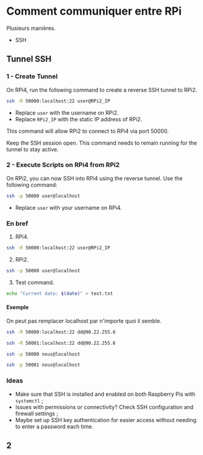 # Comment communiquer entre RPi 
Plusieurs manières. 
- SSH 

## Tunnel SSH 
### 1 - Create Tunnel 
On RPi4, run the following command to create a reverse SSH tunnel to RPi2. 
```bash
ssh -R 50000:localhost:22 user@RPi2_IP
```
   - Replace `user` with the username on RPi2. 
   - Replace `RPi2_IP` with the static IP address of RPi2. 

This command will allow RPi2 to connect to RPi4 via port 50000. 

Keep the SSH session open. This command needs to remain running for the tunnel to stay active. 

### 2 - Execute Scripts on RPi4 from RPi2
On RPi2, you can now SSH into RPi4 using the reverse tunnel. Use the following command:
```bash
ssh -p 50000 user@localhost
```
   - Replace `user` with your username on RPi4. 

### En bref  
1. RPi4. 
```bash
ssh -R 50000:localhost:22 user@RPi2_IP
```

2. RPi2. 
```bash
ssh -p 50000 user@localhost
```

3. Test command. 
```bash
echo "Current date: $(date)" > test.txt
   ```

#### Exemple 
On peut pas remplacer localhost par n'importe quoi il semble. 
```bash
ssh -R 50000:localhost:22 dd@90.22.255.6
```

```bash
ssh -R 50001:localhost:22 dd@90.22.255.6
```



```bash
ssh -p 50000 nous@localhost
```

```bash
ssh -p 50001 nous@localhost
```


### Ideas 
- Make sure that SSH is installed and enabled on both Raspberry Pis with `systemctl` ; 
- Issues with permissions or connectivity? Check SSH configuration and firewall settings ; 
- Maybe set up SSH key authentication for easier access without needing to enter a password each time. 

## 2 
